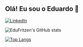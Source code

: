 ## Olá! Eu sou o Eduardo 👋

[![LinkedIn](https://img.shields.io/badge/LinkedIn-0077B5?style=for-the-badge&logo=linkedin&logoColor=white)](https://www.linkedin.com/in/eduardo-adriano-fritzen/)

![EduFritzen's GitHub stats](https://github-readme-stats.vercel.app/api?username=EduFritzen&show_icons=true&theme=radical)

[![Top Langs](https://github-readme-stats.vercel.app/api/top-langs/?username=EduFritzen)](https://github.com/anuraghazra/github-readme-stats)
